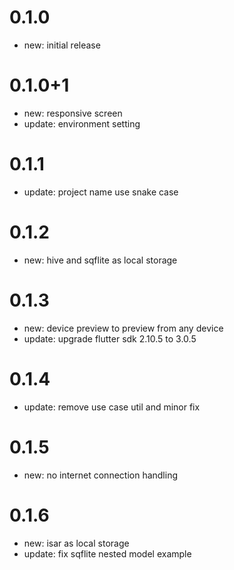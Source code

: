 # 0.1.0
- new: initial release

# 0.1.0+1
- new: responsive screen
- update: environment setting

# 0.1.1
- update: project name use snake case

# 0.1.2
- new: hive and sqflite as local storage

# 0.1.3
- new: device preview to preview from any device
- update: upgrade flutter sdk 2.10.5 to 3.0.5

# 0.1.4
- update: remove use case util and minor fix

# 0.1.5
- new: no internet connection handling

# 0.1.6
- new: isar as local storage
- update: fix sqflite nested model example
